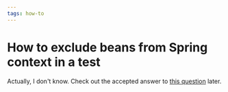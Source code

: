 ```yaml
---
tags: how-to
---
```


# How to exclude beans from Spring context in a test
Actually, I don't know. Check out the accepted answer to [this question](https://stackoverflow.com/questions/48102883/spring-boot-componentscan-excludefilters-not-excluding/48134123) later.
